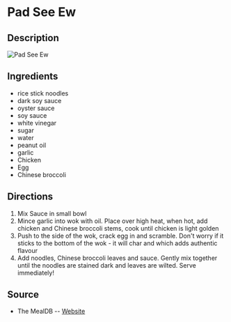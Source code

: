 # Pad See Ew

## Description
![Pad See Ew](https://www.themealdb.com/images/media/meals/uuuspp1468263334.jpg "Pad See Ew")

## Ingredients
- rice stick noodles
- dark soy sauce
- oyster sauce
- soy sauce
- white vinegar
- sugar
- water
- peanut oil
- garlic
- Chicken
- Egg
- Chinese broccoli

## Directions
1. Mix Sauce in small bowl
2. Mince garlic into wok with oil. Place over high heat, when hot, add chicken and Chinese broccoli stems, cook until chicken is light golden
3. Push to the side of the wok, crack egg in and scramble. Don't worry if it sticks to the bottom of the wok - it will char and which adds authentic flavour
4. Add noodles, Chinese broccoli leaves and sauce. Gently mix together until the noodles are stained dark and leaves are wilted. Serve immediately!

## Source

- The MealDB -- [Website](https://themealdb.com/)
